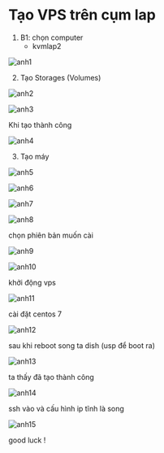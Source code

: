 # Tạo VPS trên cụm lap
 1. B1: chọn computer 
    - kvmlap2

![anh1](https://image.prntscr.com/image/l_Yay8PyTfidTMZO-7QT1w.png)

2. Tạo Storages (Volumes)

![anh2](https://image.prntscr.com/image/oApamIWDSx2m68iXAns23g.png)

![anh3](https://image.prntscr.com/image/eXjgLWFyTei9E5xHlJ845g.png)

Khi tạo thành công

![anh4](https://image.prntscr.com/image/gQB0wlokSZC1TyH9lGW4YA.png)

3. Tạo máy

![anh5](https://image.prntscr.com/image/ayxKFs7gQp6RvKfEtZTkNg.png)

![anh6](https://image.prntscr.com/image/tGXyFck8RZWbB52QIz0r5g.png)

![anh7](https://image.prntscr.com/image/A3srZWm1Q2KtgdTnQdEAvg.png)

![anh8](https://image.prntscr.com/image/A3srZWm1Q2KtgdTnQdEAvg.png)

chọn phiên bản muốn cài

![anh9](https://image.prntscr.com/image/uKe61CejRvOw9hFR4dAjuw.png)

![anh10](https://image.prntscr.com/image/4qtZnPClTxuJ5NuH6dHkmA.png)

khởi động vps

![anh11](https://image.prntscr.com/image/RPLRemBySJmkCaGnwi-nNg.png)

cài đặt centos 7

![anh12](https://image.prntscr.com/image/zWbe4oCkR42uMdg-BpKP6g.png)

sau khi reboot song ta dish (usp để boot ra)

![anh13](https://image.prntscr.com/image/r4LbQLp_R7GfNZalNdqzRg.png)

ta thấy đã tạo thành công 

![anh14](https://image.prntscr.com/image/p1UHxVOKTH_T-a-pXwrdCQ.png)

ssh vào và cấu hình ip tĩnh là song

![anh15](https://image.prntscr.com/image/ai6oiPfpSW_mFEUtjglXLQ.png)



good luck !